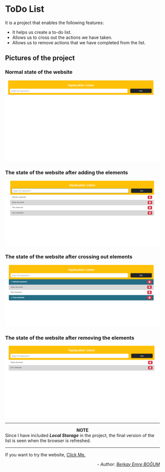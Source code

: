 # ToDo List
It is a project that enables the following features:
- It helps us create a to-do list.
- Allows us to cross out the actions we have taken.
- Allows us to remove actions that we have completed from the list.


## Pictures of the project

### Normal state of the website 
![defaultPic](./readme_images/default.png)

### The state of the website after adding the elements
![addPic](./readme_images/to_add.png)

### The state of the website after crossing out elements
![drawPic](./readme_images/to_draw.png)

### The state of the website after removing the elements
![removePic](./readme_images/to_remove.png)

---------------------

 **<div align="center"> NOTE </div>**
Since I have included ***Local Storage*** in the project, the final version of the list is seen when the browser is refreshed.

--------------------

If you want to try the website, [Click Me.](https://to-do-list-ten-red.vercel.app/)

*<div align="end"> - Author: [Berkay Emre BOĞUM](https://www.linkedin.com/in/berkay-emre-bo%C4%9Fum-058782240/) </div>*

